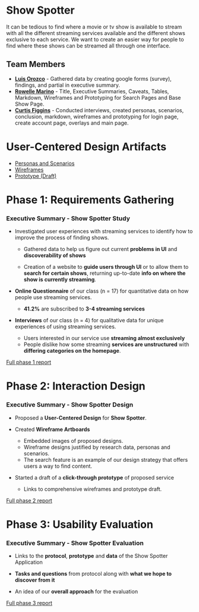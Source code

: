 # Show Spotter

It can be tedious to find where a movie or tv show is available to stream with all the different
streaming services available and the different shows exclusive to each service. We want to
create an easier way for people to find where these shows can be streamed all through one
interface.

## Team Members

* [**Luis Orozco**](https://usabilityengineering.github.io/ux-portfolio-1010l10/) - Gathered data by creating google forms (survey), findings, and partial in executive summary.
* [**Rowelle Marino**](https://usabilityengineering.github.io/ux-portfolio-roamar/) - Title, Executive Summaries, Caveats, Tables, Markdown, Wireframes and Prototyping for Search Pages and Base Show Page. 
* [**Curtis Figgins**](https://usabilityengineering.github.io/ux-portfolio-cbfiggins/) - Conducted interviews, created personas, scenarios, conclusion, markdown, wireframes and prototyping for login page, create account page, overlays and main page. 

# User-Centered Design Artifacts

* [Personas and Scenarios](personas-scenarios.md)
* [Wireframes](https://xd.adobe.com/view/ecaa195e-6179-4399-9ae0-ab5d48042bce-b9f9/)
* [Prototype (Draft)](https://xd.adobe.com/view/ecaa195e-6179-4399-9ae0-ab5d48042bce-b9f9/?fullscreen&hints=off)

# Phase 1: Requirements Gathering

### Executive Summary - Show Spotter Study


* Investigated user experiences with streaming services to identify how to improve the process of finding shows.

    * Gathered data to help us figure out current **problems in UI** and **discoverability of shows**

    * Creation of a website to **guide users through UI** or to allow them to **search for certain shows**, returning up-to-date **info on where the show is currently streaming**.

* **Online Questionnaire** of our class (n = 17) for quantitative data on how people use streaming services.
    * **41.2%** are subscribed to **3-4 streaming services**


* **Interviews** of our class (n = 4) for qualitative data for unique experiences of using streaming services.
    * Users interested in our service use **streaming almost exclusively**
    * People dislike how some streaming **services are unstructured** with **differing categories on the homepage**. 

[Full phase 1 report](phase1/)

# Phase 2: Interaction Design

### Executive Summary - Show Spotter Design

   * Proposed a **User-Centered Design** for **Show Spotter**.
   
   * Created **Wireframe Artboards**
      * Embedded images of proposed designs.
      * Wireframe designs justified by research data, personas and scenarios.
      * The search feature is an example of our design strategy that offers users a way to find content. 
    
   * Started a draft of a **click-through prototype** of proposed service
      * Links to comprehensive wireframes and prototype draft.

[Full phase 2 report](phase2/)

# Phase 3: Usability Evaluation

### Executive Summary - Show Spotter Evaluation

   *  Links to the **protocol**, **prototype** and **data** of the Show Spotter Application
   
   *  **Tasks and questions** from protocol along with **what we hope to discover from it**
   
   *  An idea of our **overall approach** for the evaluation

[Full phase 3 report](phase3/)

